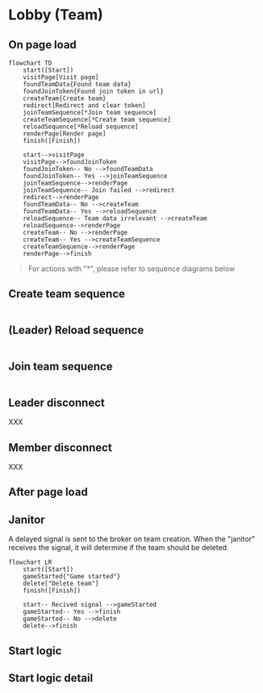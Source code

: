 # Lobby (Team)
## On page load
```mermaid
flowchart TD
    start([Start])
    visitPage[Visit page] 
    foundTeamData{Found team data} 
    foundJoinToken{Found join token in url} 
    createTeam{Create team} 
    redirect[Redirect and clear token] 
    joinTeamSequence[*Join team sequence] 
    createTeamSequence[*Create team sequence] 
    reloadSequence[*Reload sequence] 
    renderPage[Render page]
    finish([Finish])

    start-->visitPage
    visitPage-->foundJoinToken
    foundJoinToken-- No -->foundTeamData
    foundJoinToken-- Yes -->joinTeamSequence
    joinTeamSequence-->renderPage
    joinTeamSequence-- Join failed -->redirect
    redirect-->renderPage
    foundTeamData-- No -->createTeam
    foundTeamData-- Yes -->reloadSequence
    reloadSequence-- Team data irrelevant -->createTeam
    reloadSequence-->renderPage
    createTeam-- No -->renderPage
    createTeam-- Yes -->createTeamSequence
    createTeamSequence-->renderPage
    renderPage-->finish
```
> For actions with "*", please refer to sequence diagrams below

## Create team sequence
```mermaid
```

## (Leader) Reload sequence
```mermaid
```

## Join team sequence
```mermaid
```

## Leader disconnect
XXX
## Member disconnect
XXX

## After page load

## Janitor
A delayed signal is sent to the broker on team creation.
When the "janitor" receives the signal, it will determine if the team should be deleted.
```mermaid
flowchart LR
    start([Start])
    gameStarted{"Game started"}
    delete["Delete team"]
    finish([Finish])
    
    start-- Recived signal -->gameStarted
    gameStarted-- Yes -->finish
    gameStarted-- No -->delete
    delete-->finish
```



## Start logic

## Start logic detail
